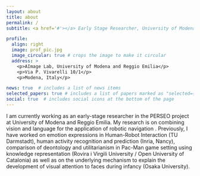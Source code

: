 ```yaml
---
layout: about
title: about
permalink: /
subtitle: <a href='#'></a> Early Stage Researcher, University of Modena and Reggio Emilia

profile:
  align: right
  image: prof_pic.jpg
  image_circular: true # crops the image to make it circular
  address: >
    <p>AImage Lab, University of Modena and Reggio Emilia</p>
    <p>Via P. Vivarelli 10/1</p>
    <p>Modena, Italy</p>

news: true  # includes a list of news items
selected_papers: true # includes a list of papers marked as "selected={true}"
social: true  # includes social icons at the bottom of the page
---
```


I am currently working as an early-stage researcher in the PERSEO project at University of Modena and Reggio Emilia. My research is on <span class="bolded"> combining vision and language for the application of robotic navigation </span>. Previously, I have worked on emotion expressions in Human-Robot Interaction (TU Darmstadt), human activity recognition and prediction (Inria, Nancy), comparison of deontology and utilitarianism in Pac-Man game setting using knowledge representation (Rovira i Virgili University / Open University of Catalonia) as well as on the underlying mechanism to explain the development of visual attention to faces during infancy (Osaka University).

